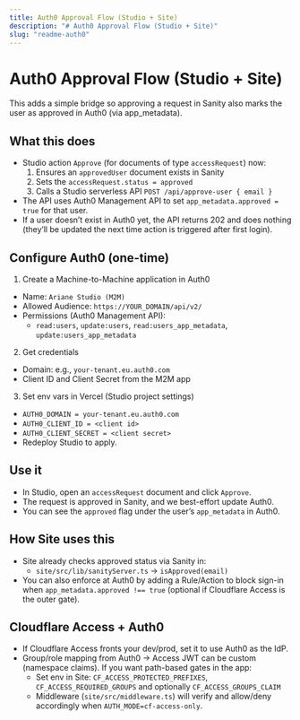 ```yaml
---
title: Auth0 Approval Flow (Studio + Site)
description: "# Auth0 Approval Flow (Studio + Site)"
slug: "readme-auth0"
---
```


# Auth0 Approval Flow (Studio + Site)

This adds a simple bridge so approving a request in Sanity also marks the user as approved in Auth0 (via app_metadata).

## What this does

- Studio action `Approve` (for documents of type `accessRequest`) now:
  1. Ensures an `approvedUser` document exists in Sanity
  2. Sets the `accessRequest.status = approved`
  3. Calls a Studio serverless API `POST /api/approve-user { email }`
- The API uses Auth0 Management API to set `app_metadata.approved = true` for that user.
- If a user doesn’t exist in Auth0 yet, the API returns 202 and does nothing (they’ll be updated the next time action is triggered after first login).

## Configure Auth0 (one-time)

1. Create a Machine-to-Machine application in Auth0

- Name: `Ariane Studio (M2M)`
- Allowed Audience: `https://YOUR_DOMAIN/api/v2/`
- Permissions (Auth0 Management API):
  - `read:users`, `update:users`, `read:users_app_metadata`, `update:users_app_metadata`

2. Get credentials

- Domain: e.g., `your-tenant.eu.auth0.com`
- Client ID and Client Secret from the M2M app

3. Set env vars in Vercel (Studio project settings)

- `AUTH0_DOMAIN = your-tenant.eu.auth0.com`
- `AUTH0_CLIENT_ID = <client id>`
- `AUTH0_CLIENT_SECRET = <client secret>`
- Redeploy Studio to apply.

## Use it

- In Studio, open an `accessRequest` document and click `Approve`.
- The request is approved in Sanity, and we best-effort update Auth0.
- You can see the `approved` flag under the user’s `app_metadata` in Auth0.

## How Site uses this

- Site already checks approved status via Sanity in:
  - `site/src/lib/sanityServer.ts` → `isApproved(email)`
- You can also enforce at Auth0 by adding a Rule/Action to block sign-in when `app_metadata.approved !== true` (optional if Cloudflare Access is the outer gate).

## Cloudflare Access + Auth0

- If Cloudflare Access fronts your dev/prod, set it to use Auth0 as the IdP.
- Group/role mapping from Auth0 → Access JWT can be custom (namespace claims). If you want path-based gates in the app:
  - Set env in Site: `CF_ACCESS_PROTECTED_PREFIXES`, `CF_ACCESS_REQUIRED_GROUPS` and optionally `CF_ACCESS_GROUPS_CLAIM`
  - Middleware (`site/src/middleware.ts`) will verify and allow/deny accordingly when `AUTH_MODE=cf-access-only`.
